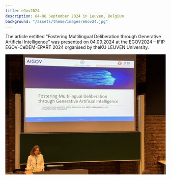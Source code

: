 ```yaml
---
title: eGov2024
description: 04-06 September 2024 in Leuven, Belgium
background: "/assets/theme/images/eGov24.jpg"
---
```


The article entitled “Fostering Multilingual Deliberation through Generative Artificial Intelligence” was presented on 04.09.2024 at the EGOV2024 – IFIP EGOV-CeDEM-EPART 2024 organised by theKU LEUVEN University.

![Image](/assets/theme/images/eGov24.jpg)
